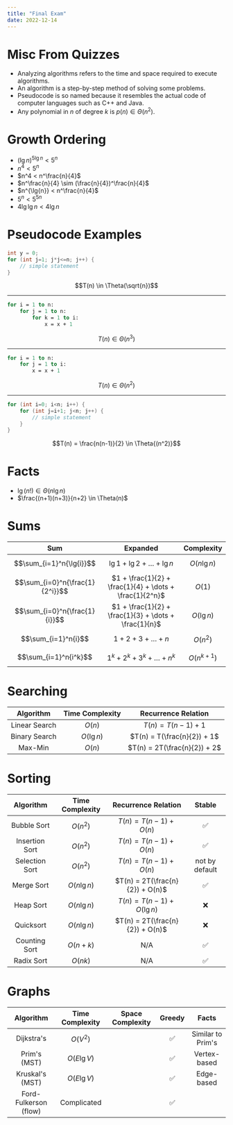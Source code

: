 ```yaml
---
title: "Final Exam"
date: 2022-12-14
---
```


# Misc From Quizzes

* Analyzing algorithms refers to the time and space required to execute algorithms.
* An algorithm is a step-by-step method of solving some problems.
* Pseudocode is so named because it resembles the actual code of computer languages such as C++ and Java.
* Any polynomial in $n$ of degree $k$ is $p(n) \in \Theta{(n^2)}$.

# Growth Ordering

* $(\lg{n})^{5\lg{n}} < 5^n$
* $n^4 < 5^n$
* $n^4 < n^\frac{n}{4}$
* $n^\frac{n}{4} \sim (\frac{n}{4})^\frac{n}{4}$
* $n^{\lg{n}} < n^\frac{n}{4}$
* $5^n < 5^{5n}$
* $4\lg{\lg{n}} < 4\lg{n}$

# Pseudocode Examples

```c
int y = 0;
for (int j=1; j*j<=n; j++) {
	// simple statement
}
```
$$T(n) \in \Theta(\sqrt{n})$$

--- 

```pascal
for i = 1 to n:
	for j = 1 to n:
		for k = 1 to i:
			x = x + 1
```
$$T(n) \in \Theta(n^3)$$

---

```pascal
for i = 1 to n:
	for j = 1 to i:
		x = x + 1
```
$$T(n) \in \Theta{(n^2)}$$

---

```c
for (int i=0; i<n; i++) {
	for (int j=i+1; j<n; j++) {
		// simple statement
	}
}
```
$$T(n) = \frac{n(n-1)}{2} \in \Theta{(n^2)}$$


# Facts

* $\lg{(n!)} \in \Theta{(n\lg{n})}$
* $\frac{(n+1)(n+3)}{n+2} \in \Theta(n)$


# Sums

|               Sum               |                        Expanded                         |  Complexity  |
|:-------------------------------:|:-------------------------------------------------------:|:------------:|
|    $$\sum_{i=1}^n{\lg{i}}$$     |           $\lg{1} + \lg{2} + \dots + \lg{n}$            | $O(n\lg{n})$ |
| $$\sum_{i=0}^n{\frac{1}{2^i}}$$ | $1 + \frac{1}{2} + \frac{1}{4} + \dots + \frac{1}{2^n}$ |    $O(1)$    |
|  $$\sum_{i=0}^n{\frac{1}{i}}$$  |  $1 + \frac{1}{2} + \frac{1}{3} + \dots + \frac{1}{n}$  | $O(\lg{n})$  |
|       $$\sum_{i=1}^n{i}$$       |                 $1 + 2 + 3 + \dots + n$                 |   $O(n^2)$   |
| $$\sum_{i=1}^n{i^k}$$|$1^k + 2^k + 3^k + \dots + n^k$|$O(n^{k+1})$|

# Searching

|   Algorithm   | Time Complexity | Recurrence Relation |
|:-------------:|:---------------:|:----------------:|
| Linear Search |       $O(n)$          |          $T(n) = T(n-1) + 1$        |
| Binary Search |        $O(\lg{n})$         |        $T(n) = T(\frac{n}{2}) + 1$          |
| Max-Min              |    $O(n)$             | $T(n) = 2T(\frac{n}{2}) + 2$ |

# Sorting

|   Algorithm    | Time Complexity |       Recurrence Relation       |     Stable     |
|:--------------:|:---------------:|:-------------------------------:|:--------------:|
|  Bubble Sort   |    $O(n^2)$     |     $T(n) = T(n-1) + O(n)$      |       ✅       |
| Insertion Sort |    $O(n^2)$     |     $T(n) = T(n-1) + O(n)$      |       ✅       |
| Selection Sort |    $O(n^2)$     |     $T(n) = T(n-1) + O(n)$      | not by default |
|   Merge Sort   |  $O(n\lg{n})$   | $T(n) = 2T(\frac{n}{2}) + O(n)$ |       ✅       |
|   Heap Sort    |  $O(n\lg{n})$   |   $T(n) = T(n-1) + O(\lg{n})$   |       ❌       |
|   Quicksort    |  $O(n\lg{n})$   | $T(n) = 2T(\frac{n}{2}) + O(n)$ |       ❌       |
| Counting Sort  |   $O(n + k)$    |               N/A               |       ✅       |
|   Radix Sort   |     $O(nk)$     |               N/A               |       ✅       |


# Graphs

|    Algorithm    | Time Complexity | Space Complexity | Greedy |       Facts       |
|:---------------:|:---------------:|:----------------:|:------:|:-----------------:|
|   Dijkstra's    |    $O(V^2)$     |                  |   ✅   | Similar to Prim's |
|  Prim's (MST)   |  $O(E\lg{V})$   |                  |   ✅   |   Vertex-based    |
| Kruskal's (MST) |  $O(E \lg{V})$  |                  |   ✅   |    Edge-based     |
| Ford-Fulkerson (flow) |      Complicated           |                  | ✅ |                   |
